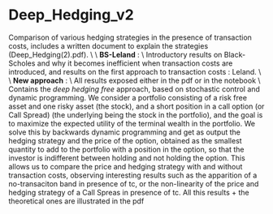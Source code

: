 # Deep_Hedging_v2
Comparison of various hedging strategies in the presence of transaction costs, includes a written document to explain the strategies (Deep_Hedging(2).pdf).
\\
\\
**BS-Leland** : 
\\
Introductory results on Black-Scholes and why it becomes inefficient when transaction costs are introduced, and results on the first approach to transaction costs : Leland.
\\
\\
**New approach** : 
\\
All results exposed either in the pdf or in the notebook 
\\
Contains the *deep hedging free* approach, based on stochastic control and dynamic programming.
We consider a portfolio consisting of a risk free asset and one risky asset (the stock), and a short position in a call option (or Call Spread) (the underlying being the stock in the portfolio), and the goal is to maximize the expected utility of the terminal wealth in the portfolio. 
We solve this by backwards dynamic programming and get as output the hedging strategy and the price of the option, obtained as the smallest quantity to add to the portfolio with a position in the option, so that the investor is indifferent between holding and not holding the option.
This allows us to compare the price and hedging strategy with and without transaction costs, observing interesting results such as the apparition of a no-transaciton band in presence of tc, or the non-linearity of the price and hedging strategy of a Call Spreas in presence of tc. All this results + the theoretical ones are illustrated in the pdf 

